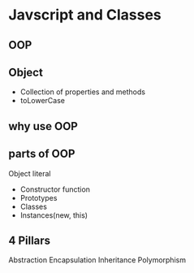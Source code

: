 # Javscript and Classes

## OOP

## Object
- Collection of properties and methods
- toLowerCase

## why use OOP

## parts of OOP
Object literal

- Constructor function
- Prototypes
- Classes
- Instances(new, this)


## 4 Pillars
Abstraction
Encapsulation
Inheritance
Polymorphism